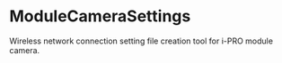 # ModuleCameraSettings
Wireless network connection setting file creation tool for i-PRO module camera.

